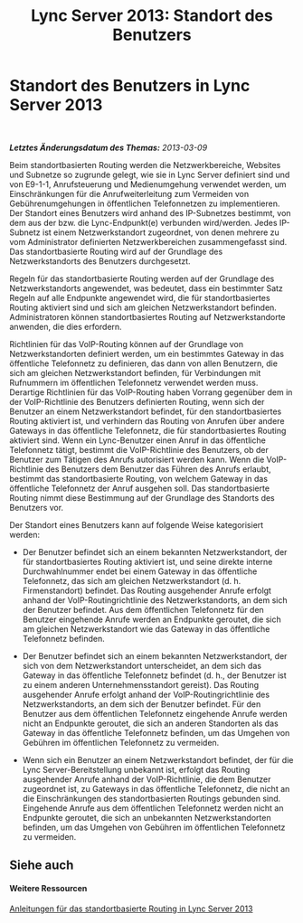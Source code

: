 ﻿---
title: 'Lync Server 2013: Standort des Benutzers'
TOCTitle: Standort des Benutzers
ms:assetid: ce57941d-086b-448e-8ada-c7d636a2a1c9
ms:mtpsurl: https://technet.microsoft.com/de-de/library/JJ994073(v=OCS.15)
ms:contentKeyID: 52056447
ms.date: 05/19/2016
mtps_version: v=OCS.15
ms.translationtype: HT
---

# Standort des Benutzers in Lync Server 2013

 

_**Letztes Änderungsdatum des Themas:** 2013-03-09_

Beim standortbasierten Routing werden die Netzwerkbereiche, Websites und Subnetze so zugrunde gelegt, wie sie in Lync Server definiert sind und von E9-1-1, Anrufsteuerung und Medienumgehung verwendet werden, um Einschränkungen für die Anrufweiterleitung zum Vermeiden von Gebührenumgehungen in öffentlichen Telefonnetzen zu implementieren. Der Standort eines Benutzers wird anhand des IP-Subnetzes bestimmt, von dem aus der bzw. die Lync-Endpunkt(e) verbunden wird/werden. Jedes IP-Subnetz ist einem Netzwerkstandort zugeordnet, von denen mehrere zu vom Administrator definierten Netzwerkbereichen zusammengefasst sind. Das standortbasierte Routing wird auf der Grundlage des Netzwerkstandorts des Benutzers durchgesetzt.

Regeln für das standortbasierte Routing werden auf der Grundlage des Netzwerkstandorts angewendet, was bedeutet, dass ein bestimmter Satz Regeln auf alle Endpunkte angewendet wird, die für standortbasiertes Routing aktiviert sind und sich am gleichen Netzwerkstandort befinden. Administratoren können standortbasiertes Routing auf Netzwerkstandorte anwenden, die dies erfordern.

Richtlinien für das VoIP-Routing können auf der Grundlage von Netzwerkstandorten definiert werden, um ein bestimmtes Gateway in das öffentliche Telefonnetz zu definieren, das dann von allen Benutzern, die sich am gleichen Netzwerkstandort befinden, für Verbindungen mit Rufnummern im öffentlichen Telefonnetz verwendet werden muss. Derartige Richtlinien für das VoIP-Routing haben Vorrang gegenüber dem in der VoIP-Richtlinie des Benutzers definierten Routing, wenn sich der Benutzer an einem Netzwerkstandort befindet, für den standortbasiertes Routing aktiviert ist, und verhindern das Routing von Anrufen über andere Gateways in das öffentliche Telefonnetz, die für standortbasiertes Routing aktiviert sind. Wenn ein Lync-Benutzer einen Anruf in das öffentliche Telefonnetz tätigt, bestimmt die VoIP-Richtlinie des Benutzers, ob der Benutzer zum Tätigen des Anrufs autorisiert werden kann. Wenn die VoIP-Richtlinie des Benutzers dem Benutzer das Führen des Anrufs erlaubt, bestimmt das standortbasierte Routing, von welchem Gateway in das öffentliche Telefonnetz der Anruf ausgehen soll. Das standortbasierte Routing nimmt diese Bestimmung auf der Grundlage des Standorts des Benutzers vor.

Der Standort eines Benutzers kann auf folgende Weise kategorisiert werden:

  - Der Benutzer befindet sich an einem bekannten Netzwerkstandort, der für standortbasiertes Routing aktiviert ist, und seine direkte interne Durchwahlnummer endet bei einem Gateway in das öffentliche Telefonnetz, das sich am gleichen Netzwerkstandort (d. h. Firmenstandort) befindet. Das Routing ausgehender Anrufe erfolgt anhand der VoIP-Routingrichtlinie des Netzwerkstandorts, an dem sich der Benutzer befindet. Aus dem öffentlichen Telefonnetz für den Benutzer eingehende Anrufe werden an Endpunkte geroutet, die sich am gleichen Netzwerkstandort wie das Gateway in das öffentliche Telefonnetz befinden.

  - Der Benutzer befindet sich an einem bekannten Netzwerkstandort, der sich von dem Netzwerkstandort unterscheidet, an dem sich das Gateway in das öffentliche Telefonnetz befindet (d. h., der Benutzer ist zu einem anderen Unternehmensstandort gereist). Das Routing ausgehender Anrufe erfolgt anhand der VoIP-Routingrichtlinie des Netzwerkstandorts, an dem sich der Benutzer befindet. Für den Benutzer aus dem öffentlichen Telefonnetz eingehende Anrufe werden nicht an Endpunkte geroutet, die sich an anderen Standorten als das Gateway in das öffentliche Telefonnetz befinden, um das Umgehen von Gebühren im öffentlichen Telefonnetz zu vermeiden.

  - Wenn sich ein Benutzer an einem Netzwerkstandort befindet, der für die Lync Server-Bereitstellung unbekannt ist, erfolgt das Routing ausgehender Anrufe anhand der VoIP-Richtlinie, die dem Benutzer zugeordnet ist, zu Gateways in das öffentliche Telefonnetz, die nicht an die Einschränkungen des standortbasierten Routings gebunden sind. Eingehende Anrufe aus dem öffentlichen Telefonnetz werden nicht an Endpunkte geroutet, die sich an unbekannten Netzwerkstandorten befinden, um das Umgehen von Gebühren im öffentlichen Telefonnetz zu vermeiden.

## Siehe auch

#### Weitere Ressourcen

[Anleitungen für das standortbasierte Routing in Lync Server 2013](lync-server-2013-guidance-for-location-based-routing.md)

